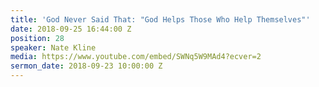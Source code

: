 ```yaml
---
title: 'God Never Said That: "God Helps Those Who Help Themselves"'
date: 2018-09-25 16:44:00 Z
position: 28
speaker: Nate Kline
media: https://www.youtube.com/embed/SWNq5W9MAd4?ecver=2
sermon_date: 2018-09-23 10:00:00 Z
---
```


